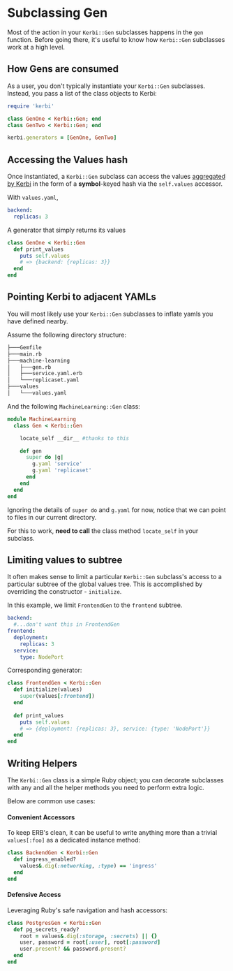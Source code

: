 
# Subclassing Gen

Most of the action in your `Kerbi::Gen` subclasses happens in the `gen` function. 
Before going there, it's useful to know how `Kerbi::Gen` subclasses work at a high level.

## How Gens are consumed 

As a user, you don't typically instantiate your `Kerbi::Gen` subclasses. 
Instead, you pass a list of the class objects to Kerbi: 
```ruby
require 'kerbi'

class GenOne < Kerbi::Gen; end
class GenTwo < Kerbi::Gen; end

kerbi.generators = [GenOne, GenTwo]
```

## Accessing the Values hash

Once instantiated, a `Kerbi::Gen` subclass can access the values
 [aggregated by Kerbi](values.md) in the form of a **symbol**-keyed hash via the
`self.values` accessor.

With `values.yaml`,
```yaml
backend:
  replicas: 3
```

A generator that simply returns its values

```ruby
class GenOne < Kerbi::Gen
  def print_values
    puts self.values
    # => {backend: {replicas: 3}}
  end
end
```

## Pointing Kerbi to adjacent YAMLs

You will most likely use your `Kerbi::Gen` subclasses to inflate
yamls you have defined nearby. 

Assume the following directory structure:

```bash
├───Gemfile
├───main.rb
├───machine-learning
│   ├───gen.rb
│   ├───service.yaml.erb
│   └───replicaset.yaml
├───values
│   └───values.yaml
```

And the following `MachineLearning::Gen` class:

```ruby
module MachineLearning
  class Gen < Kerbi::Gen

    locate_self __dir__ #thanks to this

    def gen
      super do |g|
        g.yaml 'service'
        g.yaml 'replicaset' 
      end
    end
  end
end
``` 

Ignoring the details of `super do` and `g.yaml` for now, notice that
we can point to files in our current directory. 

For this to work,
**need to call** the class method `locate_self` in your subclass. 


## Limiting values to subtree

It often makes sense to limit a particular `Kerbi::Gen` subclass's access to
a particular subtree of the global values tree.
This is accomplished by overriding the constructor - `initialize`.

In this example, we limit `FrontendGen` to the `frontend` subtree.

```yaml
backend:
  #...don't want this in FrontendGen
frontend:
  deployment:
    replicas: 3
  service:
    type: NodePort
```    

Corresponding generator:

```ruby
class FrontendGen < Kerbi::Gen
  def initialize(values)
    super(values[:frontend])
  end
  
  def print_values
    puts self.values
    # => {deployment: {replicas: 3}, service: {type: 'NodePort'}}
  end
end
```

## Writing Helpers

The `Kerbi::Gen` class is a simple Ruby object; you can decorate
subclasses with any and all the helper methods you need to perform extra logic.

Below are common use cases:

#### Convenient Accessors

To keep ERB's clean, it can be useful to write anything more than a trivial 
`values[:foo]` as a dedicated instance method:


```ruby
class BackendGen < Kerbi::Gen
  def ingress_enabled?
    values&.dig(:networking, :type) == 'ingress'
  end
end
``` 
 
#### Defensive Access

Leveraging Ruby's safe navigation and hash accessors:

```ruby
class PostgresGen < Kerbi::Gen
  def pg_secrets_ready?
    root = values&.dig(:storage, :secrets) || {}
    user, password = root[:user], root[:password]
    user.present? && password.present?
  end
end
``` 




